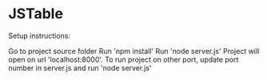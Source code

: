 # JSTable

Setup instructions:

Go to project source folder
Run 'npm install'
Run 'node server.js'
Project will open on url 'localhost:8000'. To run project on other port, update port number in server.js and run 'node server.js'
